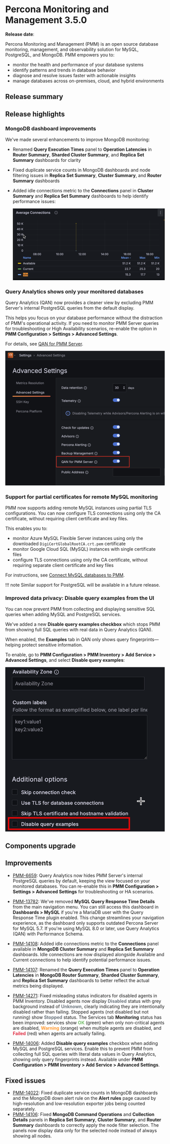 # Percona Monitoring and Management 3.5.0

**Release date**:

Percona Monitoring and Management (PMM) is an open source database monitoring, management, and observability solution for MySQL, PostgreSQL, and MongoDB. PMM empowers you to: 

- monitor the health and performance of your database systems
- identify patterns and trends in database behavior
- diagnose and resolve issues faster with actionable insights
- manage databases across on-premises, cloud, and hybrid environments

## Release summary

## Release highlights

### MongoDB dashboard improvements

We've made several enhancements to improve MongoDB monitoring:

- Renamed **Query Execution Times** panel to **Operation Latencies** in **Router Summary**, **Sharded Cluster Summary**, and **Replica Set Summary** dashboards for clarity
- Fixed duplicate service counts in MongoDB dashboards and node filtering issues in **Replica Set Summary**, **Cluster Summary**, and **Router Summary** dashboards
- Added idle connections metric to the **Connections** panel in **Cluster Summary** and **Replica Set Summary** dashboards to help identify performance issues:

    ![Connections panel](../images/Idle_connections_panel.png)

### Query Analytics shows only your monitored databases

Query Analytics (QAN) now provides a cleaner view by excluding PMM Server's internal PostgreSQL queries from the default display.

This helps you focus on your database performance without the distraction of PMM's operational activity. If you need to monitor PMM Server queries for troubleshooting or High Availability scenarios, re-enable the option in **PMM Configuration > Settings > Advanced Settings**.

For details, see [QAN for PMM Server](../use/qan/index.md#qan-for-pmm-servers-internal-postgresql).

![QAN for PMM Server](../images/QAN-options.png)

### Support for partial certificates for remote MySQL monitoring
PMM now supports adding remote MySQL instances using partial TLS configurations. You can now configure TLS connections using only the CA certificate, without requiring client certificate and key files. 

This enables you to:

- monitor Azure MySQL Flexible Server instances using only the downloaded `DigiCertGlobalRootCA.crt.pem` certificate
- monitor Google Cloud SQL (MySQL) instances with single certificate files
- configure TLS connections using only the CA certificate, without requiring separate client certificate and key files

For instructions, see [Connect MySQL databases to PMM](../install-pmm/install-pmm-client/connect-database/mysql/mysql.md).

!!! note
    Similar support for PostgreSQL will be available in a future release.

### Improved data privacy: Disable query examples from the UI

You can now prevent PMM from collecting and displaying sensitive SQL queries when adding MySQL and PostgreSQL services.

We've added a new **Disable query examples checkbox** which  stops PMM from showing full SQL queries with real data in Query Analytics (QAN). 

When enabled, the **Examples** tab in QAN only  shows query fingerprints—helping protect sensitive information.

To enable, go to **PMM Configuration > PMM Inventory > Add Service > Advanced Settings**, and select **Disable query examples**: 

![Disable Query Examples option](../images/Disable_query_examples.png)

## Components upgrade


## Improvements

- [PMM-6659](https://perconadev.atlassian.net/browse/PMM-6659): Query Analytics now hides PMM Server's internal PostgreSQL queries by default, keeping the view focused on your monitored databases. You can re-enable this in **PMM Configuration > Settings > Advanced Settings** for troubleshooting or HA scenarios.

- [PMM-13782](https://perconadev.atlassian.net/browse/PMM-13782): We've removed **MySQL Query Response Time Details** from the main navigation menu. You can still access this dashboard in **Dashboards > MySQL** if you're a MariaDB user with the Query Response Time plugin enabled.
This change streamlines your navigation experience, as the dashboard only supports outdated Percona Server for MySQL 5.7. If you're using MySQL 8.0 or later, use Query Analytics (QAN) with Performance Schema.

- [PMM-14108](https://perconadev.atlassian.net/browse/PMM-14108): Added idle connections metric to the **Connections** panel available in **MongoDB Cluster Summary** and **Replica Set Summary** dashboards. Idle connections are now displayed alongside Available and Current connections to help identify potential performance issues.

- [PMM-14107](https://perconadev.atlassian.net/browse/PMM-14107): Renamed the **Query Execution Times** panel to **Operation Latencies** in **MongoDB Router Summary**, **Sharded Cluster Summary**, and **Replica Set Summary** dashboards to better reflect the actual metrics being displayed.

- [PMM-14271](https://perconadev.atlassian.net/browse/PMM-14271): Fixed misleading status indicators for disabled agents in PMM Inventory. Disabled agents now display <b style="color:#6C757D;">Disabled</b> status with grey background instead of <b style="color:#6C757D;">Unknown</b>, clearly indicating they are intentionally disabled rather than failing. Stopped agents (not disabled but not running) show <b style="color:#6C757D;">Stopped</b> status. The Services tab **Monitoring** status has been improved: services show <b style="color:#73BF69;">OK</b> (green) when only non-critical agents are disabled, <b style="color:#FF9830;">Warning</b> (orange) when multiple agents are disabled, and <b style="color:#e02f44;">Failed</b> (red) when agents are actually failing.

- [PMM-14006](https://perconadev.atlassian.net/browse/PMM-14006): Added **Disable query examples** checkbox when adding MySQL and PostgreSQL services. Enable this to prevent PMM from collecting full SQL queries with literal data values in Query Analytics, showing only query fingerprints instead. Available under **PMM Configuration > PMM Inventory > Add Service > Advanced Settings**.

## Fixed issues
- [PMM-14022](https://perconadev.atlassian.net/browse/PMM-14022): Fixed duplicate service counts in MongoDB dashboards and the MongoDB down alert rule on the **Alert rules** page caused by high-resolution and low-resolution exporter jobs being counted separately.
- [PMM-14106](https://perconadev.atlassian.net/browse/PMM-14106): Fixed **MongoDB Command Operations** and **Collection Details** panels in **Replica Set Summary**, **Cluster Summary**, and **Router Summary** dashboards to correctly apply the node filter selection. The panels now display data only for the selected node instead of always showing all nodes.

